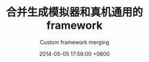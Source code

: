 ---
layout: post
title: "合并生成模拟器和真机通用的framework"
subtitle: "Custom framework merging"
date: 2014-05-05 17:58:00 +0800
comments: true
statement: true
categories: [iOS]
---
